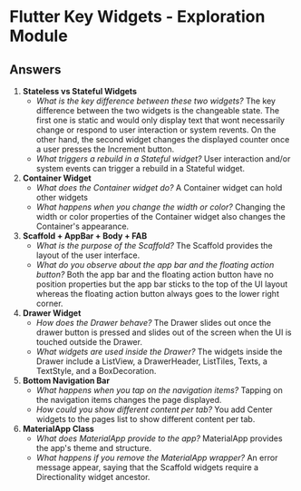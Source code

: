 # Flutter Key Widgets - Exploration Module
## Answers

1. __Stateless vs Stateful Widgets__
    * _What is the key difference between these two widgets?_
        The key difference between the two widgets is the changeable state. The first one is static and would only display text that wont necessarily change or respond to user interaction or system revents. On the other hand, the second widget changes the displayed counter once a user presses the Increment button.
    * _What triggers a rebuild in a Stateful widget?_
        User interaction and/or system events can trigger a rebuild in a Stateful widget.
2. __Container Widget__
    * _What does the Container widget do?_
        A Container widget can hold other widgets
    * _What happens when you change the width or color?_
       Changing the width or color properties of the Container widget also changes the Container's appearance.
3. __Scaffold + AppBar + Body + FAB__
    * _What is the purpose of the Scaffold?_
        The Scaffold provides the layout of the user interface.
    * _What do you observe about the app bar and the floating action button?_
        Both the app bar and the floating action button have no position properties but the app bar sticks to the top of the UI layout whereas the floating action button always goes to the lower right corner.
4. __Drawer Widget__
    * _How does the Drawer behave?_
        The Drawer slides out once the drawer button is pressed and slides out of the screen when the UI is touched outside the Drawer.
    * _What widgets are used inside the Drawer?_
        The widgets inside the Drawer include a ListView, a DrawerHeader, ListTiles, Texts, a TextStyle, and a BoxDecoration.
5. __Bottom Navigation Bar__
    * _What happens when you tap on the navigation items?_
        Tapping on the navigation items changes the page displayed.
    * _How could you show different content per tab?_
        You add Center widgets to the pages list to show different content per tab.
6. __MaterialApp Class__
    * _What does MaterialApp provide to the app?_
        MaterialApp provides the app's theme and structure.
    * _What happens if you remove the MaterialApp wrapper?_
        An error message appear, saying that the Scaffold widgets require a Directionality widget ancestor.
